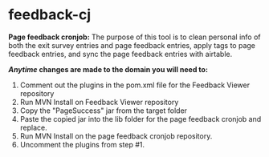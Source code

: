 # feedback-cj

**Page feedback cronjob:**
The purpose of this tool is to clean personal info of both the exit survey entries and page feedback entries, apply tags to page feedback entries, and sync the page feedback entries with airtable.

**_Anytime_ changes are made to the domain you will need to:**
  1. Comment out the plugins in the pom.xml file for the Feedback Viewer repository
  2. Run MVN Install on Feedback Viewer repository
  3. Copy the "PageSuccess" jar from the target folder
  4. Paste the copied jar into the lib folder for the page feedback cronjob and replace.
  5. Run MVN Install on the page feedback cronjob repository.
  6. Uncomment the plugins from step #1.

